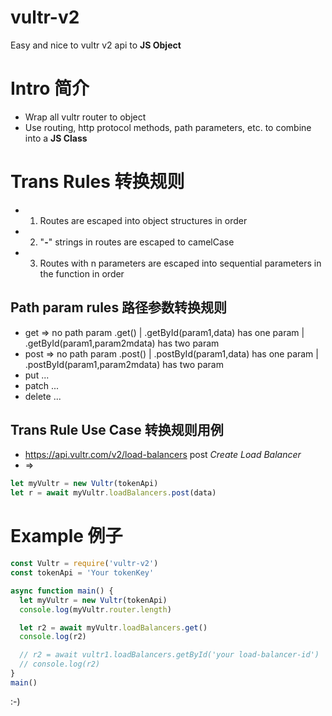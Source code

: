 # vultr-v2

Easy and nice to vultr v2 api to **JS Object**

# Intro 简介

- Wrap all vultr router to object
- Use routing, http protocol methods, path parameters, etc. to combine into a **JS Class**

# Trans Rules 转换规则

- 1. Routes are escaped into object structures in order
- 2. "**-**" strings in routes are escaped to camelCase
- 3. Routes with n parameters are escaped into sequential parameters in the function in order

## Path param rules 路径参数转换规则

- get => no path param .get() | .getById(param1,data) has one param | .getById(param1,param2mdata) has two param
- post => no path param .post() | .postById(param1,data) has one param | .postById(param1,param2mdata) has two param
- put ...
- patch ...
- delete ...

## Trans Rule Use Case 转换规则用例

- https://api.vultr.com/v2/load-balancers post _Create Load Balancer_
- =>

```js
let myVultr = new Vultr(tokenApi)
let r = await myVultr.loadBalancers.post(data)
```

# Example 例子

```js
const Vultr = require('vultr-v2')
const tokenApi = 'Your tokenKey'

async function main() {
  let myVultr = new Vultr(tokenApi)
  console.log(myVultr.router.length)

  let r2 = await myVultr.loadBalancers.get()
  console.log(r2)

  // r2 = await vultr1.loadBalancers.getById('your load-balancer-id')
  // console.log(r2)
}
main()
```

:-)
